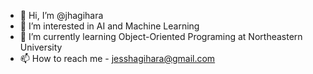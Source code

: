 - 👋 Hi, I’m @jhagihara
- 👀 I’m interested in AI and Machine Learning
- 🌱 I’m currently learning Object-Oriented Programing at Northeastern University
- 📫 How to reach me - jesshagihara@gmail.com


<!---
jhagihara/jhagihara is a ✨ special ✨ repository because its `README.md` (this file) appears on your GitHub profile.
You can click the Preview link to take a look at your changes.
--->
